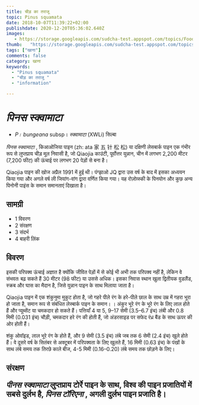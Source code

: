 ```yaml
---
title: चीड़ का तराजू 
topic: Pinus squamata
date: 2018-10-07T11:39:22+02:00
publishdate: 2020-12-20T05:36:02.640Z
images: 
   - https://storage.googleapis.com/sudcha-test.appspot.com/topics/Food/pinus_squamata/1.jpeg
thumb:   "https://storage.googleapis.com/sudcha-test.appspot.com/topics/Food/pinus_squamata/thumb.jpeg"
tags: ["खाना"]
comments: false
category: खाना
keywords: 
  - "Pinus squamata"
  - "चीड़ का तराजू "
  - "information"

---
```

<h1> <i> पिनस स्क्वामाटा </i> </h1> <p> </p> <ul> <li> <i> P। bungeana </i> subsp। <i> स्क्वामाटा </i> (XWLi) सिल्बा </li> </ul> <p> <i> पिनस स्क्वामाटा </i>, किआओजिया पाइन (zh: ata 家 五 针 松 松) या दक्षिणी लेसबार्क पाइन एक गंभीर रूप से लुप्तप्राय चीड़ मूल निवासी है, जो Qiaojia काउंटी, पूर्वोत्तर युन्नान, चीन में लगभग 2,200 मीटर (7,200 फीट) की ऊंचाई पर लगभग 20 पेड़ों से बना है। </p> <p> Qiaojia पाइन की खोज अप्रैल 1991 में हुई थी। पंग्झाओ JQ द्वारा उस वर्ष के बाद में इसका अध्ययन किया गया और अगले वर्ष ली जियांग-वांग द्वारा वर्णित किया गया। यह रोज़ोव्स्की के पिनयोन और कुछ अन्य पिनोनी पाइंस के समान समानताएं दिखाता है। </p> <h2> सामग्री </h2> <ul> <li> 1 विवरण </li> <li> 2 संरक्षण </li> <li> 3 संदर्भ </li> <li> 4 बाहरी लिंक </li> </ul> <h2> विवरण </h2> <p> इसकी परिपक्व ऊंचाई अज्ञात है क्योंकि जीवित पेड़ों में से कोई भी अभी तक परिपक्व नहीं है, लेकिन वे संभवतः बढ़ सकते हैं 30 मीटर (98 फीट) या उससे अधिक। इसका निवास स्थान खुला द्वितीयक वुडलैंड, स्क्रब और घास का मैदान है, जिसे युन्नान पाइन के साथ मिलाया जाता है। </p> <p> Qiaojia पाइन में एक शंकुनुमा मुकुट होता है, जो गहरे पीले रंग के हरे-पीले छाल के साथ उम्र में गहरा भूरा हो जाता है, समान रूप से संबंधित लेस्बार्क पाइन के समान। । अंकुर भूरे रंग के भूरे रंग के लिए लाल होते हैं और प्यूब्सेंट या चमकदार हो सकते हैं। पत्तियाँ 4 या 5, 9–17 सेमी (3.5–6.7 इंच) लंबी और 0.8 मिमी (0.031 इंच) चौड़ी, चमकदार हरे रंग की होती हैं, जो अंडरसाइड पर सफेद रंध्र बैंड के साथ ऊपर की ओर होती हैं। </p> <p> शंकु ओवॉइड, लाल भूरे रंग के होते हैं, और 9 सेमी (3.5 इंच) लंबे जब तक 6 सेमी (2.4 इंच) खुले होते हैं। वे दूसरे वर्ष के सितंबर से अक्टूबर में परिपक्वता के लिए खुलते हैं, 16 मिमी (0.63 इंच) के पंखों के साथ लंबे समय तक तिरछे काले बीज, 4-5 मिमी (0.16–0.20) लंबे समय तक छोड़ने के लिए। </p> <h2> संरक्षण </। h2> <p> <i> पीनस स्क्वामाटा </i> लुप्तप्राय टोर्रे पाइन के साथ, विश्व की पाइन प्रजातियों में सबसे दुर्लभ है, <i> पिनस टॉरिएना </i>, अगली दुर्लभ पाइन प्रजाति है। </p> 